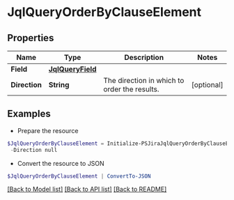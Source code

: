 # JqlQueryOrderByClauseElement
## Properties

Name | Type | Description | Notes
------------ | ------------- | ------------- | -------------
**Field** | [**JqlQueryField**](JqlQueryField.md) |  | 
**Direction** | **String** | The direction in which to order the results. | [optional] 

## Examples

- Prepare the resource
```powershell
$JqlQueryOrderByClauseElement = Initialize-PSJiraJqlQueryOrderByClauseElement  -Field null `
 -Direction null
```

- Convert the resource to JSON
```powershell
$JqlQueryOrderByClauseElement | ConvertTo-JSON
```

[[Back to Model list]](../README.md#documentation-for-models) [[Back to API list]](../README.md#documentation-for-api-endpoints) [[Back to README]](../README.md)

